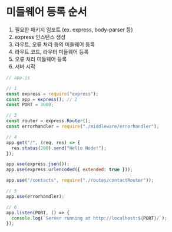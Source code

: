 # 미들웨어 등록 순서

1. 필요한 패키지 임포트 (ex. express, body-parser 등)
2. express 인스턴스 생성
3. 라우트, 오류 처리 등의 미들웨어 등록
4. 라우트 코드, 라우터 미들웨어 등록
5. 오류 처리 미들웨어 등록
6. 서버 시작

```js
// app.js

// 1
const express = require("express");
const app = express(); // 2
const PORT = 3000;

// 3
const router = express.Router();
const errorhandler = require("./middleware/errorhandler");

// 4
app.get("/", (req, res) => {
  res.status(200).send("Hello Node!");
});

app.use(express.json());
app.use(express.urlencoded({ extended: true }));

app.use("/contacts", require("./routes/contactRouter"));

// 5
app.use(errorhandler);

// 6
app.listen(PORT, () => {
  console.log(`Server running at http://localhost:${PORT}/`);
});
```
